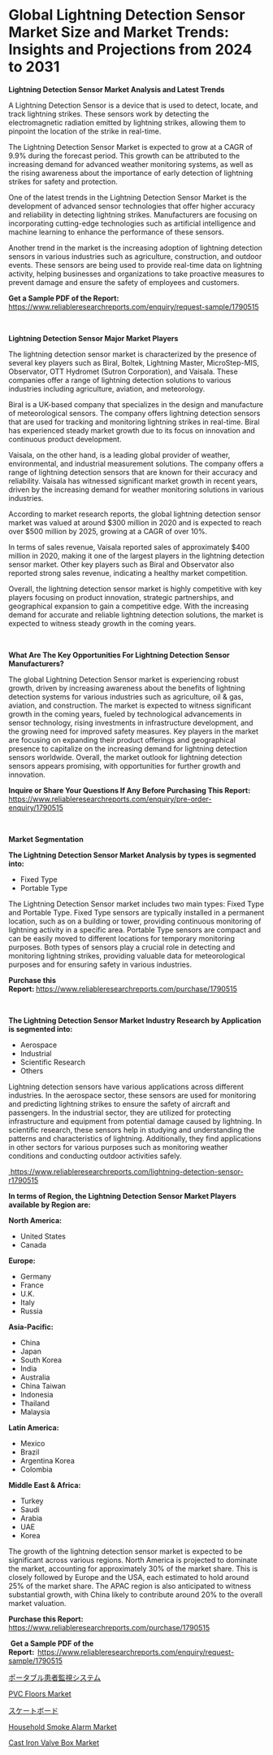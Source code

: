 <p><h1>Global Lightning Detection Sensor Market Size and Market Trends: Insights and Projections from 2024 to 2031</h1></p><p><strong>Lightning Detection Sensor Market Analysis and Latest Trends</strong></p>
<p><p>A Lightning Detection Sensor is a device that is used to detect, locate, and track lightning strikes. These sensors work by detecting the electromagnetic radiation emitted by lightning strikes, allowing them to pinpoint the location of the strike in real-time. </p><p>The Lightning Detection Sensor Market is expected to grow at a CAGR of 9.9% during the forecast period. This growth can be attributed to the increasing demand for advanced weather monitoring systems, as well as the rising awareness about the importance of early detection of lightning strikes for safety and protection.</p><p>One of the latest trends in the Lightning Detection Sensor Market is the development of advanced sensor technologies that offer higher accuracy and reliability in detecting lightning strikes. Manufacturers are focusing on incorporating cutting-edge technologies such as artificial intelligence and machine learning to enhance the performance of these sensors.</p><p>Another trend in the market is the increasing adoption of lightning detection sensors in various industries such as agriculture, construction, and outdoor events. These sensors are being used to provide real-time data on lightning activity, helping businesses and organizations to take proactive measures to prevent damage and ensure the safety of employees and customers.</p></p>
<p><strong>Get a Sample PDF of the Report:&nbsp;</strong> <a href="https://www.reliableresearchreports.com/enquiry/request-sample/1790515">https://www.reliableresearchreports.com/enquiry/request-sample/1790515</a></p>
<p>&nbsp;</p>
<p><strong>Lightning Detection Sensor Major Market Players</strong></p>
<p><p>The lightning detection sensor market is characterized by the presence of several key players such as Biral, Boltek, Lightning Master, MicroStep-MIS, Observator, OTT Hydromet (Sutron Corporation), and Vaisala. These companies offer a range of lightning detection solutions to various industries including agriculture, aviation, and meteorology.</p><p>Biral is a UK-based company that specializes in the design and manufacture of meteorological sensors. The company offers lightning detection sensors that are used for tracking and monitoring lightning strikes in real-time. Biral has experienced steady market growth due to its focus on innovation and continuous product development.</p><p>Vaisala, on the other hand, is a leading global provider of weather, environmental, and industrial measurement solutions. The company offers a range of lightning detection sensors that are known for their accuracy and reliability. Vaisala has witnessed significant market growth in recent years, driven by the increasing demand for weather monitoring solutions in various industries.</p><p>According to market research reports, the global lightning detection sensor market was valued at around $300 million in 2020 and is expected to reach over $500 million by 2025, growing at a CAGR of over 10%.</p><p>In terms of sales revenue, Vaisala reported sales of approximately $400 million in 2020, making it one of the largest players in the lightning detection sensor market. Other key players such as Biral and Observator also reported strong sales revenue, indicating a healthy market competition.</p><p>Overall, the lightning detection sensor market is highly competitive with key players focusing on product innovation, strategic partnerships, and geographical expansion to gain a competitive edge. With the increasing demand for accurate and reliable lightning detection solutions, the market is expected to witness steady growth in the coming years.</p></p>
<p>&nbsp;</p>
<p><strong>What Are The Key Opportunities For Lightning Detection Sensor Manufacturers?</strong></p>
<p><p>The global Lightning Detection Sensor market is experiencing robust growth, driven by increasing awareness about the benefits of lightning detection systems for various industries such as agriculture, oil & gas, aviation, and construction. The market is expected to witness significant growth in the coming years, fueled by technological advancements in sensor technology, rising investments in infrastructure development, and the growing need for improved safety measures. Key players in the market are focusing on expanding their product offerings and geographical presence to capitalize on the increasing demand for lightning detection sensors worldwide. Overall, the market outlook for lightning detection sensors appears promising, with opportunities for further growth and innovation.</p></p>
<p><strong>Inquire or Share Your Questions If Any Before Purchasing This Report:</strong> <a href="https://www.reliableresearchreports.com/enquiry/pre-order-enquiry/1790515">https://www.reliableresearchreports.com/enquiry/pre-order-enquiry/1790515</a></p>
<p>&nbsp;</p>
<p><strong>Market Segmentation</strong></p>
<p><strong>The Lightning Detection Sensor Market Analysis by types is segmented into:</strong></p>
<p><ul><li>Fixed Type</li><li>Portable Type</li></ul></p>
<p><p>The Lightning Detection Sensor market includes two main types: Fixed Type and Portable Type. Fixed Type sensors are typically installed in a permanent location, such as on a building or tower, providing continuous monitoring of lightning activity in a specific area. Portable Type sensors are compact and can be easily moved to different locations for temporary monitoring purposes. Both types of sensors play a crucial role in detecting and monitoring lightning strikes, providing valuable data for meteorological purposes and for ensuring safety in various industries.</p></p>
<p><strong>Purchase this Report:&nbsp;</strong><a href="https://www.reliableresearchreports.com/purchase/1790515">https://www.reliableresearchreports.com/purchase/1790515</a></p>
<p>&nbsp;</p>
<p><strong>The Lightning Detection Sensor Market Industry Research by Application is segmented into:</strong></p>
<p><ul><li>Aerospace</li><li>Industrial</li><li>Scientific Research</li><li>Others</li></ul></p>
<p><p>Lightning detection sensors have various applications across different industries. In the aerospace sector, these sensors are used for monitoring and predicting lightning strikes to ensure the safety of aircraft and passengers. In the industrial sector, they are utilized for protecting infrastructure and equipment from potential damage caused by lightning. In scientific research, these sensors help in studying and understanding the patterns and characteristics of lightning. Additionally, they find applications in other sectors for various purposes such as monitoring weather conditions and conducting outdoor activities safely.</p></p>
<p><a href="https://www.reliableresearchreports.com/lightning-detection-sensor-r1790515">&nbsp;https://www.reliableresearchreports.com/lightning-detection-sensor-r1790515</a></p>
<p><strong>In terms of Region, the Lightning Detection Sensor Market Players available by Region are:</strong></p>
<p>
    <p> <strong> North America: </strong>
        <ul>
            <li>United States</li>
            <li>Canada</li>
        </ul>
        </p> 
    <p> <strong> Europe: </strong>
        <ul>
            <li>Germany</li>
            <li>France</li>
            <li>U.K.</li>
            <li>Italy</li>
            <li>Russia</li>
        </ul>
        </p> 
    <p> <strong> Asia-Pacific: </strong>
        <ul>
            <li>China</li>
            <li>Japan</li>
            <li>South Korea</li>
            <li>India</li>
            <li>Australia</li>
            <li>China Taiwan</li>
            <li>Indonesia</li>
            <li>Thailand</li>
            <li>Malaysia</li>
        </ul>
        </p> 
    <p> <strong> Latin America: </strong>
        <ul>
            <li>Mexico</li>
            <li>Brazil</li>
            <li>Argentina Korea</li>
            <li>Colombia</li>
        </ul>
        </p> 
    <p> <strong> Middle East & Africa: </strong>
        <ul>
            <li>Turkey</li>
            <li>Saudi</li>
            <li>Arabia</li>
            <li>UAE</li>
            <li>Korea</li>
        </ul>
    </p>
    </p>
<p><p>The growth of the lightning detection sensor market is expected to be significant across various regions. North America is projected to dominate the market, accounting for approximately 30% of the market share. This is closely followed by Europe and the USA, each estimated to hold around 25% of the market share. The APAC region is also anticipated to witness substantial growth, with China likely to contribute around 20% to the overall market valuation.</p></p>
<p><strong>Purchase this Report: </strong><a href="https://www.reliableresearchreports.com/purchase/1790515">https://www.reliableresearchreports.com/purchase/1790515</a></p>
<p>&nbsp;<strong>Get a Sample PDF of the Report:&nbsp;&nbsp;</strong><a href="https://www.reliableresearchreports.com/enquiry/request-sample/1790515">https://www.reliableresearchreports.com/enquiry/request-sample/1790515</a></p>
<p><strong></strong></p>
<p><p><a href="https://medium.com/@elmoray21/%E6%90%BA%E5%B8%AF%E7%94%A8%E6%82%A3%E8%80%85%E3%83%A2%E3%83%8B%E3%82%BF%E3%83%AA%E3%83%B3%E3%82%B0%E3%82%B7%E3%82%B9%E3%83%86%E3%83%A0%E3%81%AE%E5%B8%82%E5%A0%B4%E8%A6%8F%E6%A8%A1-cagr-%E3%83%88%E3%83%AC%E3%83%B3%E3%83%892024%E5%B9%B4%E3%81%8B%E3%82%892030%E5%B9%B4-fc6b857650e6">ポータブル患者監視システム</a></p><p><a href="https://issuu.com/reportprime-2/docs/pvc-floors-market-size-2030.pptx">PVC Floors Market</a></p><p><a href="https://github.com/jkjreqjscoxx7/Market-Research-Report-List-1/blob/main/890752832059.md">スケートボード</a></p><p><a href="https://github.com/jerrycopelandthomaswsqd8q/Market-Research-Report-List-2/blob/main/household-smoke-alarm-market.md">Household Smoke Alarm Market</a></p><p><a href="https://github.com/yoshih12/Market-Research-Report-List-3/blob/main/cast-iron-valve-box-market.md">Cast Iron Valve Box Market</a></p></p>